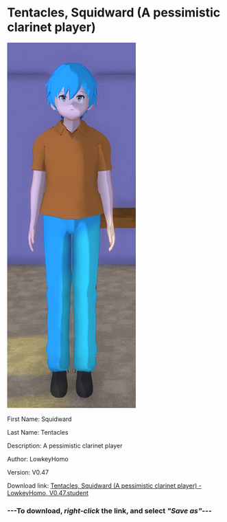 # Tentacles, Squidward (A pessimistic clarinet player)

<img src = "https://raw.githubusercontent.com/Arbiter1223/Daigaku-Gurashi-Custom-Students/master/Students/Files/Tentacles%2C%20Squidward%20(A%20pessimistic%20clarinet%20player).png">

First Name: Squidward

Last Name: Tentacles

Description: A pessimistic clarinet player

Author: LowkeyHomo

Version: V0.47

Download link: <a href="https://raw.githubusercontent.com/Arbiter1223/Daigaku-Gurashi-Custom-Students/master/Students/Files/Tentacles%2C%20Squidward%20(A%20pessimistic%20clarinet%20player)%20-%20LowkeyHomo%2C%20V0.47.student">Tentacles, Squidward (A pessimistic clarinet player) - LowkeyHomo, V0.47.student</a>

### ---**To download, _right-click_ the link, and select _"Save as"_**---
